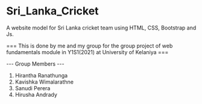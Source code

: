 # Sri_Lanka_Cricket

A website model for Sri Lanka cricket team using HTML, CSS, Bootstrap and Js.

=== This is done by me and my group for the group project of web fundamentals module in Y1S1(2021) at University of Kelaniya ===

--- Group Members ---

1. Hirantha Ranathunga
2. Kavishka Wimalarathne
3. Sanudi Perera
4. Hirusha Andrady

